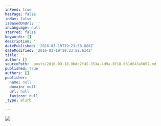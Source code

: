 ```yaml
---
inFeed: true
hasPage: false
inNav: false
isBasedOnUrl: ''
inLanguage: null
starred: false
keywords: []
description: ''
datePublished: '2016-03-19T19:23:58.808Z'
dateModified: '2016-03-19T19:23:58.634Z'
title: ''
author: []
sourcePath: _posts/2016-03-18-0bdc2f45-353a-4d9a-8f18-031d043a5667.md
published: true
authors: []
publisher:
  name: null
  domain: null
  url: null
  favicon: null
_type: Blurb

---
```

![](https://the-grid-user-content.s3-us-west-2.amazonaws.com/44845917-70bc-4f5b-9de0-49a0347de11d.jpg)